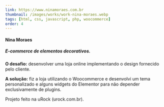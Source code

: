 ```yaml
---
link: https://www.ninamoraes.com.br
thumbnail: /images/works/work-nina-moraes.webp
tags: [html, css, javascript, php, woocommerce]
order: 4
---
```

#### Nina Moraes
##### E-commerce de elementos decorativos.
**O desafio:** desenvolver uma loja online implementando o design fornecido pelo cliente.

**A solução:** fiz a loja utilizando o Woocommerce e desenvolvi um tema personalizado e alguns widgets do Elementor para não depender exclusivamente de plugins.

Projeto feito na uRock (urock.com.br).